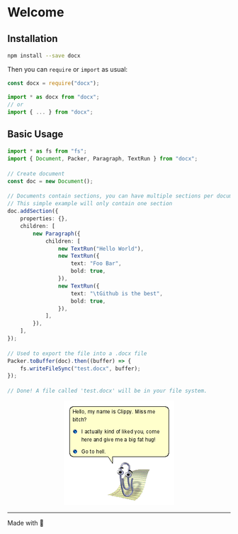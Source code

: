# Welcome

## Installation

```sh
npm install --save docx
```

Then you can `require` or `import` as usual:

```ts
const docx = require("docx");
```

```ts
import * as docx from "docx";
// or
import { ... } from "docx";
```

## Basic Usage

```ts
import * as fs from "fs";
import { Document, Packer, Paragraph, TextRun } from "docx";

// Create document
const doc = new Document();

// Documents contain sections, you can have multiple sections per document, go here to learn more about sections
// This simple example will only contain one section
doc.addSection({
    properties: {},
    children: [
        new Paragraph({
            children: [
                new TextRun("Hello World"),
                new TextRun({
                    text: "Foo Bar",
                    bold: true,
                }),
                new TextRun({
                    text: "\tGithub is the best",
                    bold: true,
                }),
            ],
        }),
    ],
});

// Used to export the file into a .docx file
Packer.toBuffer(doc).then((buffer) => {
    fs.writeFileSync("test.docx", buffer);
});

// Done! A file called 'test.docx' will be in your file system.
```

<p align="center">
    <img alt="clippy the assistant" src="./clippy.png">
</p>

---

Made with 💖
